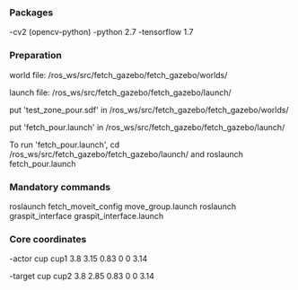 ### Packages
-cv2 (opencv-python)
-python 2.7
-tensorflow 1.7


### Preparation
world file: /ros\_ws/src/fetch\_gazebo/fetch\_gazebo/worlds/

launch file: /ros\_ws/src/fetch\_gazebo/fetch\_gazebo/launch/

put 'test\_zone\_pour.sdf' in /ros\_ws/src/fetch\_gazebo/fetch\_gazebo/worlds/

put 'fetch\_pour.launch' in /ros\_ws/src/fetch\_gazebo/fetch\_gazebo/launch/

To run 'fetch\_pour.launch', cd /ros\_ws/src/fetch\_gazebo/fetch\_gazebo/launch/
and roslaunch fetch\_pour.launch

### Mandatory commands
roslaunch fetch\_moveit\_config move\_group.launch
roslaunch graspit\_interface graspit\_interface.launch

### Core coordinates
-actor cup
cup1 <pose>3.8 3.15 0.83 0 0 3.14</pose>

-target cup
cup2 <pose>3.8 2.85 0.83 0 0 3.14</pose>
